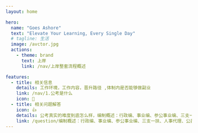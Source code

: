 ```yaml
---
layout: home

hero:
  name: "Goes Ashore"
  text: "Elevate Your Learning, Every Single Day"
  # tagline: 生活
  image: /avctor.jpg
  actions:
    - theme: brand
      text: 上岸
      link: /nav/上岸整套流程概述

features:
  - title: 相关信息
    details: 工作环境，工作内容，晋升路径 ,体制内是否能够做副业
    link: /nav/1.公考是什么
    icon: 🌻
  - title: 相关问题解答
    icon: 👍
    details: 公考真实的难度到底怎么样，编制概述：行政编、事业编、参公事业编、三支一扶、人事代理、公益岗位等
    link: /question/编制概述：行政编、事业编、参公事业编、三支一扶、人事代理、公益岗位等
---
```

